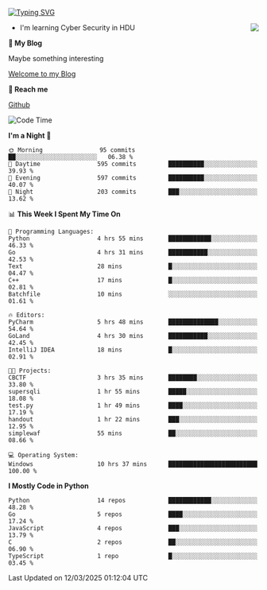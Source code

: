 [![Typing SVG](https://readme-typing-svg.herokuapp.com?font=Fira+Code&pause=1000&random=false&width=450&height=60&lines=Hello+%F0%9F%91%8B%F0%9F%8F%BB;I'm+JBNRZ)](https://git.io/typing-svg)

<a href="#">
  <img align="right" src="https://github-readme-stats.vercel.app/api?username=JBNRZ&show_icons=true&bg_color=15,f2f7fd,E0EAFC" />
</a>

- I'm learning Cyber Security in HDU

 **🌱 My Blog**

Maybe something interesting

[Welcome to my Blog](https://jbnrz.com.cn/)

 **💬 Reach me** 

[Github](https://github.com/JBNRZ)


<!--START_SECTION:waka-->
![Code Time](http://img.shields.io/badge/Code%20Time-1%2C018%20hrs%2052%20mins-blue)

**I'm a Night 🦉** 

```text
🌞 Morning                95 commits          ██░░░░░░░░░░░░░░░░░░░░░░░   06.38 % 
🌆 Daytime                595 commits         ██████████░░░░░░░░░░░░░░░   39.93 % 
🌃 Evening                597 commits         ██████████░░░░░░░░░░░░░░░   40.07 % 
🌙 Night                  203 commits         ███░░░░░░░░░░░░░░░░░░░░░░   13.62 % 
```


📊 **This Week I Spent My Time On** 

```text
💬 Programming Languages: 
Python                   4 hrs 55 mins       ████████████░░░░░░░░░░░░░   46.33 % 
Go                       4 hrs 31 mins       ███████████░░░░░░░░░░░░░░   42.53 % 
Text                     28 mins             █░░░░░░░░░░░░░░░░░░░░░░░░   04.47 % 
C++                      17 mins             █░░░░░░░░░░░░░░░░░░░░░░░░   02.81 % 
Batchfile                10 mins             ░░░░░░░░░░░░░░░░░░░░░░░░░   01.61 % 

🔥 Editors: 
PyCharm                  5 hrs 48 mins       ██████████████░░░░░░░░░░░   54.64 % 
GoLand                   4 hrs 30 mins       ███████████░░░░░░░░░░░░░░   42.45 % 
IntelliJ IDEA            18 mins             █░░░░░░░░░░░░░░░░░░░░░░░░   02.91 % 

🐱‍💻 Projects: 
CBCTF                    3 hrs 35 mins       ████████░░░░░░░░░░░░░░░░░   33.80 % 
supersqli                1 hr 55 mins        █████░░░░░░░░░░░░░░░░░░░░   18.08 % 
test.py                  1 hr 49 mins        ████░░░░░░░░░░░░░░░░░░░░░   17.19 % 
handout                  1 hr 22 mins        ███░░░░░░░░░░░░░░░░░░░░░░   12.95 % 
simplewaf                55 mins             ██░░░░░░░░░░░░░░░░░░░░░░░   08.66 % 

💻 Operating System: 
Windows                  10 hrs 37 mins      █████████████████████████   100.00 % 
```

**I Mostly Code in Python** 

```text
Python                   14 repos            ████████████░░░░░░░░░░░░░   48.28 % 
Go                       5 repos             ████░░░░░░░░░░░░░░░░░░░░░   17.24 % 
JavaScript               4 repos             ███░░░░░░░░░░░░░░░░░░░░░░   13.79 % 
C                        2 repos             ██░░░░░░░░░░░░░░░░░░░░░░░   06.90 % 
TypeScript               1 repo              █░░░░░░░░░░░░░░░░░░░░░░░░   03.45 % 
```




 Last Updated on 12/03/2025 01:12:04 UTC
<!--END_SECTION:waka-->
